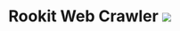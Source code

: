 Rookit Web Crawler [![](https://jitpack.io/v/JPDSousa/rookit-web-crawler.svg)](https://jitpack.io/#JPDSousa/rookit-web-crawler)
===============
